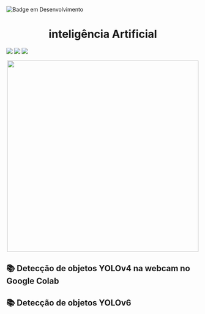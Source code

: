 ![Badge em Desenvolvimento](http://img.shields.io/static/v1?label=STATUS&message=EM%20DESENVOLVIMENTO&color=GREEN&style=for-the-badge)

# <h1 align="center"> inteligência Artificial </h1>

![](https://img.shields.io/badge/-Python-success?logo=python&logoColor=white&logoWidth=30)
![](https://img.shields.io/badge/-javaScript-yellow?logo=javascript&logoColor=white&logoWidth=30)
![](https://img.shields.io/badge/-C-informational?logo=c&logoColor=white&logoWidth=3)

<div align="center">

 <img src="https://user-images.githubusercontent.com/71516100/203784990-ec5c4036-df52-4406-9e91-d648668693a8.jpeg" width="500px"/>
 
</div>


## 📚 Detecção de objetos YOLOv4 na webcam no Google Colab

## 📚 Detecção de objetos YOLOv6 



